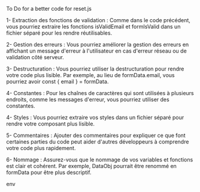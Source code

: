 To Do for a better code for reset.js

1- Extraction des fonctions de validation : Comme dans le code précédent, vous pourriez extraire les fonctions isValidEmail et formIsValid dans un fichier séparé pour les rendre réutilisables.

2- Gestion des erreurs : Vous pourriez améliorer la gestion des erreurs en affichant un message d'erreur à l'utilisateur en cas d'erreur réseau ou de validation côté serveur.

3- Destructuration : Vous pourriez utiliser la destructuration pour rendre votre code plus lisible. Par exemple, au lieu de formData.email, vous pourriez avoir const { email } = formData.

4- Constantes : Pour les chaînes de caractères qui sont utilisées à plusieurs endroits, comme les messages d'erreur, vous pourriez utiliser des constantes.

4- Styles : Vous pourriez extraire vos styles dans un fichier séparé pour rendre votre composant plus lisible.

5- Commentaires : Ajouter des commentaires pour expliquer ce que font certaines parties du code peut aider d'autres développeurs à comprendre votre code plus rapidement.

6- Nommage : Assurez-vous que le nommage de vos variables et fonctions est clair et cohérent. Par exemple, DataObj pourrait être renommé en formData pour être plus descriptif.

env
